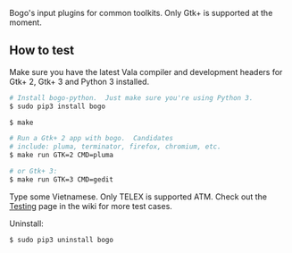 Bogo's input plugins for common toolkits.  Only Gtk+ is supported at
the moment.

## How to test

Make sure you have the latest Vala compiler and development headers
for Gtk+ 2, Gtk+ 3 and Python 3 installed.

```bash
# Install bogo-python.  Just make sure you're using Python 3.
$ sudo pip3 install bogo

$ make

# Run a Gtk+ 2 app with bogo.  Candidates
# include: pluma, terminator, firefox, chromium, etc.
$ make run GTK=2 CMD=pluma

# or Gtk+ 3:
$ make run GTK=3 CMD=gedit
```

Type some Vietnamese.  Only TELEX is supported ATM.  Check out the
[Testing](https://github.com/lewtds/bogo/wiki/Testing) page in the
wiki for more test cases.

Uninstall:

```bash
$ sudo pip3 uninstall bogo
```
